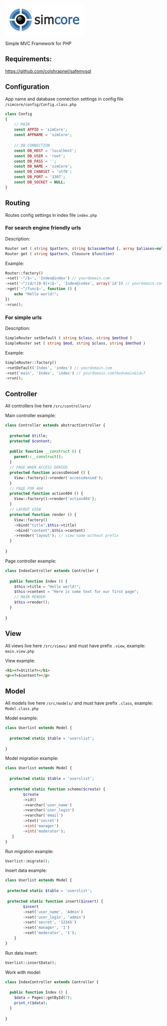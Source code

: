 ![simcore](/images/simCore.gif)

Simple MVC Framework for PHP

## Requirements:
<https://github.com/colshrapnel/safemysql>

## Configuration
App name and database connection settings in config file ```/simcore/config/Config.class.php```
```php
class Config
{
    // MAIN
    const APPID = 'simCore';
    const APPNAME = 'simCore';
    
    // DB CONNECTION
    const DB_HOST = 'localhost';
    const DB_USER = 'root';
    const DB_PASS = '';
    const DB_NAME = 'simCore';
    const DB_CHARSET = 'utf8';
    const DB_PORT = '3307';
    const DB_SOCKET = NULL;
}
```
## Routing
Routes config settings in index file ```index.php```
### For search engine friendly urls
Description:
```php
Router set ( string $pattern, string $classmethod [, array $aliases=null ] )
Router get ( string $pattern, Clousure $function)
```
Example:
```php
Router::factory()
->set('~^/$~', 'Index@index') // yourdomain.com
->set('~^/id/([0-9]+)$~', 'Index@index', array('id')) // yourdomain.com/id/7
->get('~^/func$~', function () {
	echo "Hello world!";
})
->run();
```
### For simple urls 
Description:
```php
SimpleRouter setDefault ( string $class, string $method )
SimpleRouter set ( string $mod, string $class, string $method )
```
Example:
```php
SimpleRouter::factory()
->setDefault('Index', 'index') // yourdomain.com
->set('main', 'Index', 'index') // yourdomain.com?mod=main&id=7
->run();
```
## Controller
All controllers live here ```/src/controllers/```

Main controller example:
```php
class Controller extends abstractController {

  protected $title;
  protected $content;
	
  public function __construct () {
    parent::__construct();
  }	
  // PAGE WHEN ACCESS DENIED
  protected function accessDenied () {
    View::factory()->render('accessdenied');
  }
  // PAGE FOR 404
  protected function action404 () {
    View::factory()->render('action404');
  }
  // LAYOUT VIEW
  protected function render () {
    View::factory()
    ->bind("title",$this->title)
    ->bind("content",$this->content)
    ->render('layout'); // view name without prefix
  }

}
```
Page controller example:
```php
class IndexController extends Controller {

  public function Index () {
    $this->title = "Hello world!";
    $this->content = "Here is some text for our first page";
    // MAIN RENDER
    $this->render();
  }
  
}
```

## View
All views live here ```/src/views/``` and must have prefix ```.view```, example: ```main.view.php```

View example:
```html
<h1><?=$title?></h1>
<p><?=$content?></p>
```

## Model
All models live here ```/src/models/``` and must have prefix ```.class```, example: ```Model.class.php```

Model example:
```php
class Userlist extends Model {

  protected static $table = 'userslist';
  
}
```
Model migration example:
```php
class Userlist extends Model {

  protected static $table = 'userslist';
  
  protected static function schema($create) {
        $create
        ->id()
        ->varchar('user_name')
        ->varchar('user_login')
        ->varchar('email')
        ->text('secret')
        ->int('manager')
        ->int('moderator');
   }
}
```
Run migration example:
```php
Userlist::migrate();
```

Insert data example:
```php
class Userlist extends Model {

 protected static $table = 'userslist';
  
 protected static function insert($insert) {
        $insert
        ->set('user_name', 'Admin')
        ->set('user_login', 'admin')
        ->set('secret', '12345')
        ->set('manager', '1')
        ->set('moderator', '1');
	}
}
```
Run data insert:
```php
Userlist::insertData();
```

Work with model:
```php
class IndexController extends Controller {

  public function Index () {   
    $data = Pages::getById(7);
    print_r($data);
  }
  
}
```
